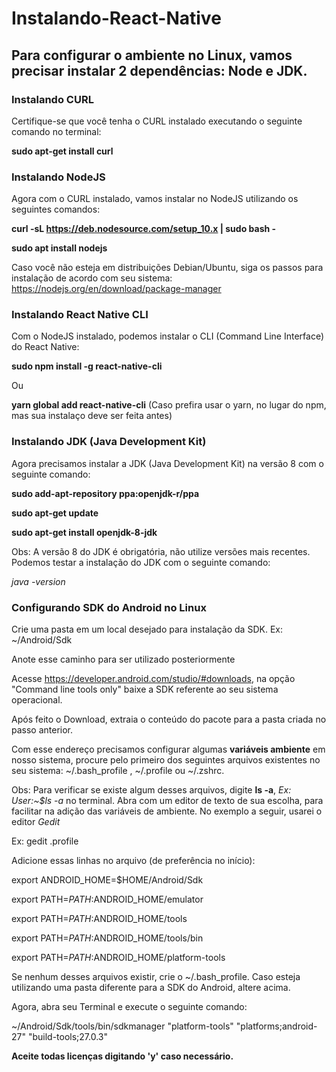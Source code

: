 # Instalando-React-Native

## Para configurar o ambiente no Linux, vamos precisar instalar 2 dependências: Node e JDK.

### Instalando CURL
Certifique-se que você tenha o CURL instalado executando o seguinte comando no terminal:

**sudo apt-get install curl**

### Instalando NodeJS
Agora com o CURL instalado, vamos instalar no NodeJS utilizando os seguintes comandos:

**curl -sL https://deb.nodesource.com/setup_10.x | sudo bash -**

**sudo apt install nodejs**

Caso você não esteja em distribuições Debian/Ubuntu, siga os passos para instalação de acordo com seu sistema: https://nodejs.org/en/download/package-manager

### Instalando React Native CLI
Com o NodeJS instalado, podemos instalar o CLI (Command Line Interface) do React Native:

**sudo npm install -g react-native-cli**

Ou 

**yarn global add react-native-cli** (Caso prefira usar o yarn, no lugar do npm, mas sua instalaço deve ser feita antes)

### Instalando JDK (Java Development Kit)

Agora precisamos instalar a JDK (Java Development Kit) na versão 8 com o seguinte comando:

**sudo add-apt-repository ppa:openjdk-r/ppa**

**sudo apt-get update**

**sudo apt-get install openjdk-8-jdk**

Obs: A versão 8 do JDK é obrigatória, não utilize versões mais recentes.
Podemos testar a instalação do JDK com o seguinte comando:

_java -version_

### Configurando SDK do Android no Linux

Crie uma pasta em um local desejado para instalação da SDK. Ex: ~/Android/Sdk

Anote esse caminho para ser utilizado posteriormente

Acesse https://developer.android.com/studio/#downloads, na opção "Command line tools only" baixe a SDK referente ao seu sistema operacional.

Após feito o Download, extraia o conteúdo do pacote para a pasta criada no passo anterior.

Com esse endereço precisamos configurar algumas **variáveis ambiente** em nosso sistema, procure pelo primeiro dos seguintes arquivos existentes no seu sistema: ~/.bash_profile , ~/.profile ou ~/.zshrc.

Obs: Para verificar se existe algum desses arquivos, digite **ls -a**, _Ex: User:~$ls -a_ no terminal. Abra com um editor de texto de sua escolha, para facilitar na adição das variáveis de ambiente. No exemplo a seguir, usarei o editor _Gedit_

Ex: gedit .profile

Adicione essas linhas no arquivo (de preferência no início):

export ANDROID_HOME=$HOME/Android/Sdk

export PATH=$PATH:$ANDROID_HOME/emulator

export PATH=$PATH:$ANDROID_HOME/tools

export PATH=$PATH:$ANDROID_HOME/tools/bin

export PATH=$PATH:$ANDROID_HOME/platform-tools

Se nenhum desses arquivos existir, crie o ~/.bash_profile. Caso esteja utilizando uma pasta diferente para a SDK do Android, altere acima.

Agora, abra seu Terminal e execute o seguinte comando:

~/Android/Sdk/tools/bin/sdkmanager  "platform-tools" "platforms;android-27" "build-tools;27.0.3"

**Aceite todas licenças digitando 'y' caso necessário.**
